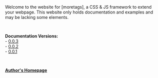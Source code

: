 Welcome to the website for [moretags], a CSS & JS framework to extend your webpage. This website only holds documentation and examples and may be lacking some elements.

<br>

**Documentation Versions:**  
\- [0.0.3](v/0.0.3)  
\- [0.0.2](v/0.0.2)  
\- [0.0.1](v/0.0.1)

<br>

**[Author's Homepage](https://sykeben.github.io)**